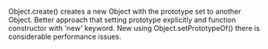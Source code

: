 Object.create() creates a new Object with the prototype set to another Object.
Better approach that setting prototype explicitly and function constructor with 'new' keyword. New using Object.setPrototypeOf() there is considerable performance issues.
